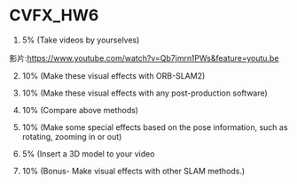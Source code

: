# CVFX_HW6
1. 5% (Take videos by yourselves)

影片:https://www.youtube.com/watch?v=Qb7jmrn1PWs&feature=youtu.be

2. 10% (Make these visual effects with ORB-SLAM2)

3. 10% (Make these visual effects with any post-production software)

4. 10% (Compare above methods)

5. 10% (Make some special effects based on the pose information, such as rotating, zooming in or out)

6. 5% (Insert a 3D model to your video

7. 10% (Bonus- Make visual effects with other SLAM methods.)
